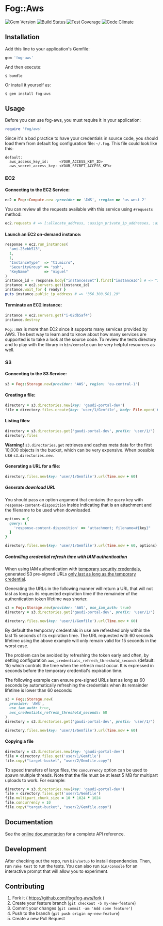 # Fog::Aws

![Gem Version](https://badge.fury.io/rb/fog-aws.svg)
[![Build Status](https://github.com/fog/fog-aws/actions/workflows/ruby.yml/badge.svg)](https://github.com/fog/fog-aws/actions/workflows/ruby.yml)
[![Test Coverage](https://codeclimate.com/github/fog/fog-aws/badges/coverage.svg)](https://codeclimate.com/github/fog/fog-aws)
[![Code Climate](https://codeclimate.com/github/fog/fog-aws.svg)](https://codeclimate.com/github/fog/fog-aws)

## Installation

Add this line to your application's Gemfile:

```ruby
gem 'fog-aws'
```

And then execute:

    $ bundle

Or install it yourself as:

    $ gem install fog-aws

## Usage

Before you can use fog-aws, you must require it in your application:

```ruby
require 'fog/aws'
```

Since it's a bad practice to have your credentials in source code, you should load them from default fog configuration file: ```~/.fog```. This file could look like this:

```
default:
  aws_access_key_id:     <YOUR_ACCESS_KEY_ID>
  aws_secret_access_key: <YOUR_SECRET_ACCESS_KEY>
```

### EC2

#### Connecting to the EC2 Service:

```ruby
ec2 = Fog::Compute.new :provider => 'AWS', :region => 'us-west-2'
```

You can review all the requests available with this service using ```#requests``` method:

```ruby
ec2.requests # => [:allocate_address, :assign_private_ip_addresses, :associate_address, ...]
```

#### Launch an EC2 on-demand instance:

```ruby
response = ec2.run_instances(
  "ami-23ebb513",
  1,
  1,
  "InstanceType"  => "t1.micro",
  "SecurityGroup" => "ssh",
  "KeyName"       => "miguel"
)
instance_id = response.body["instancesSet"].first["instanceId"] # => "i-02db5af4"
instance = ec2.servers.get(instance_id)
instance.wait_for { ready? }
puts instance.public_ip_address # => "356.300.501.20"
```

#### Terminate an EC2 instance:

```ruby
instance = ec2.servers.get("i-02db5af4")
instance.destroy
```

`Fog::AWS` is more than EC2 since it supports many services provided by AWS. The best way to learn and to know about how many services are supported is to take a look at the source code. To review the tests directory and to play with the library in ```bin/console``` can be very helpful resources as well.

### S3

#### Connecting to the S3 Service:

```ruby
s3 = Fog::Storage.new(provider: 'AWS', region: 'eu-central-1')
```

#### Creating a file:

```ruby
directory = s3.directories.new(key: 'gaudi-portal-dev')
file = directory.files.create(key: 'user/1/Gemfile', body: File.open('Gemfile'), tags: 'Org-Id=1&Service-Name=My-Service')
```

#### Listing files:

```ruby
directory = s3.directories.get('gaudi-portal-dev', prefix: 'user/1/')
directory.files
```
**Warning!** `s3.directories.get` retrieves and caches meta data for the first 10,000 objects in the bucket, which can be very expensive. When possible use `s3.directories.new`.

#### Generating a URL for a file:

```ruby
directory.files.new(key: 'user/1/Gemfile').url(Time.now + 60)
```

##### Generate download URL
You should pass an option argument that contains the `query` key with `response-content-disposition` inside indicating that is an attachment and the filename to be used when downloaded.

```ruby
options = {
  query: {
    'response-content-disposition' => "attachment; filename=#{key}"
  }
}

directory.files.new(key: 'user/1/Gemfile').url(Time.now + 60, options)
```


##### Controlling credential refresh time with IAM authentication

When using IAM authentication with
[temporary security credentials](https://docs.aws.amazon.com/STS/latest/APIReference/API_AssumeRoleWithWebIdentity.html),
generated S3 pre-signed URLs
[only last as long as the temporary credential](https://docs.aws.amazon.com/AmazonS3/latest/userguide/ShareObjectPreSignedURL.html).

Generating the URLs in the following manner will return a URL
that will not last as long as its requested expiration time if
the remainder of the authentication token lifetime was shorter.

```ruby
s3 = Fog::Storage.new(provider: 'AWS', use_iam_auth: true)
directory = s3.directories.get('gaudi-portal-dev', prefix: 'user/1/')

directory.files.new(key: 'user/1/Gemfile').url(Time.now + 60)
```

By default the temporary credentials in use are refreshed only within the last
15 seconds of its expiration time. The URL requested with 60 seconds lifetime
using the above example will only remain valid for 15 seconds in the worst case.

The problem can be avoided by refreshing the token early and often,
by setting configuration `aws_credentials_refresh_threshold_seconds` (default: 15)
which controls the time when the refresh must occur. It is expressed in seconds
before the temporary credential's expiration time.

The following example can ensure pre-signed URLs last as long as 60 seconds
by automatically refreshing the credentials when its remainder lifetime
is lower than 60 seconds:

```ruby
s3 = Fog::Storage.new(
  provider: 'AWS',
  use_iam_auth: true,
  aws_credentials_refresh_threshold_seconds: 60
)
directory = s3.directories.get('gaudi-portal-dev', prefix: 'user/1/')

directory.files.new(key: 'user/1/Gemfile').url(Time.now + 60)
```

#### Copying a file

```ruby
directory = s3.directories.new(key: 'gaudi-portal-dev')
file = directory.files.get('user/1/Gemfile')
file.copy("target-bucket", "user/2/Gemfile.copy")
```

To speed transfers of large files, the `concurrency` option can be used
to spawn multiple threads. Note that the file must be at least 5 MB for
multipart uploads to work. For example:

```ruby
directory = s3.directories.new(key: 'gaudi-portal-dev')
file = directory.files.get('user/1/Gemfile')
file.multipart_chunk_size = 10 * 1024 * 1024
file.concurrency = 10
file.copy("target-bucket", "user/2/Gemfile.copy")
```

## Documentation

See the [online documentation](http://www.rubydoc.info/github/fog/fog-aws) for a complete API reference.

## Development

After checking out the repo, run `bin/setup` to install dependencies. Then, run `rake test` to run the tests. You can also run `bin/console` for an interactive prompt that will allow you to experiment.

## Contributing

1. Fork it ( https://github.com/fog/fog-aws/fork )
2. Create your feature branch (`git checkout -b my-new-feature`)
3. Commit your changes (`git commit -am 'Add some feature'`)
4. Push to the branch (`git push origin my-new-feature`)
5. Create a new Pull Request
